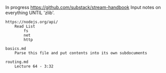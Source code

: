 In progress
	https://github.com/substack/stream-handbook
		Input notes on everything UNTIL 'zlib'.

	https://nodejs.org/api/
		Read List
			fs
			net
			http

	basics.md
		Parse this file and put contents into its own subdocuments

	routing.md
		Lecture 64 - 3:32